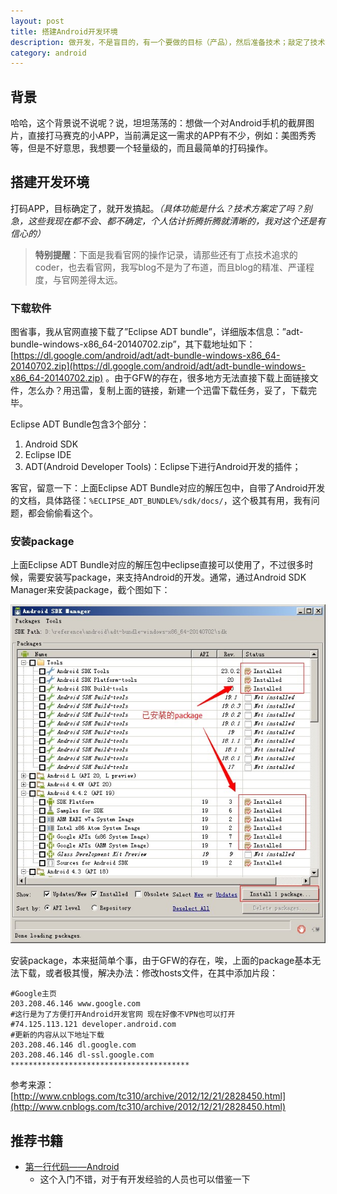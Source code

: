 ```yaml
---
layout: post
title: 搭建Android开发环境
description: 做开发，不是盲目的，有一个要做的目标（产品），然后准备技术；敲定了技术方案之后，第一步就是搭建开发环境
category: android
---
```


## 背景

哈哈，这个背景说不说呢？说，坦坦荡荡的：想做一个对Android手机的截屏图片，直接打马赛克的小APP，当前满足这一需求的APP有不少，例如：美图秀秀等，但是不好意思，我想要一个轻量级的，而且最简单的打码操作。

## 搭建开发环境

打码APP，目标确定了，就开发搞起。*（具体功能是什么？技术方案定了吗？别急，这些我现在都不会、都不确定，个人估计折腾折腾就清晰的，我对这个还是有信心的）*

> **特别提醒**：下面是我看官网的操作记录，请那些还有丁点技术追求的coder，也去看官网，我写blog不是为了布道，而且blog的精准、严谨程度，与官网差得太远。

### 下载软件

图省事，我从官网直接下载了”Eclipse ADT bundle”，详细版本信息：”adt-bundle-windows-x86_64-20140702.zip”，其下载地址如下：[https://dl.google.com/android/adt/adt-bundle-windows-x86_64-20140702.zip](https://dl.google.com/android/adt/adt-bundle-windows-x86_64-20140702.zip) 。由于GFW的存在，很多地方无法直接下载上面链接文件，怎么办？用迅雷，复制上面的链接，新建一个迅雷下载任务，妥了，下载完毕。


Eclipse ADT Bundle包含3个部分：

1.	Android SDK
2.	Eclipse IDE
3.	ADT(Android Developer Tools)：Eclipse下进行Android开发的插件；

客官，留意一下：上面Eclipse ADT Bundle对应的解压包中，自带了Android开发的文档，具体路径：`%ECLIPSE_ADT_BUNDLE%/sdk/docs/`，这个极其有用，我有问题，都会偷偷看这个。

### 安装package

上面Eclipse ADT Bundle对应的解压包中eclipse直接可以使用了，不过很多时候，需要安装写package，来支持Android的开发。通常，通过Android SDK Manager来安装package，截个图如下：

![Android SDK Manager](/images/install-android-dev-env/sdk-manager.jpg)


安装package，本来挺简单个事，由于GFW的存在，唉，上面的package基本无法下载，或者极其慢，解决办法：修改hosts文件，在其中添加片段：

	#Google主页
	203.208.46.146 www.google.com
	#这行是为了方便打开Android开发官网 现在好像不VPN也可以打开
	#74.125.113.121 developer.android.com
	#更新的内容从以下地址下载
	203.208.46.146 dl.google.com
	203.208.46.146 dl-ssl.google.com
	****************************************

参考来源：[http://www.cnblogs.com/tc310/archive/2012/12/21/2828450.html](http://www.cnblogs.com/tc310/archive/2012/12/21/2828450.html)

## 推荐书籍

* [第一行代码——Android](http://book.douban.com/subject/25942191/)
	* 这个入门不错，对于有开发经验的人员也可以借鉴一下



[NingG]:    http://ningg.github.com  "NingG"
